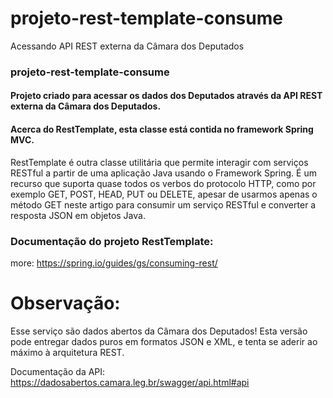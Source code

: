 # projeto-rest-template-consume
 Acessando API REST externa da Câmara dos Deputados

### projeto-rest-template-consume

#### Projeto criado para acessar os dados dos Deputados através da API REST externa da Câmara dos Deputados.

#### Acerca do RestTemplate, esta classe está contida no framework Spring MVC.
RestTemplate é outra classe utilitária que permite interagir com serviços RESTful a partir de uma aplicação Java usando o Framework Spring. 
É um recurso que suporta quase todos os verbos do protocolo HTTP, como por exemplo GET, POST, HEAD, PUT ou DELETE, apesar de usarmos apenas o método GET neste artigo para consumir um serviço RESTful e converter a resposta JSON em objetos Java.

### Documentação do projeto RestTemplate:
more: https://spring.io/guides/gs/consuming-rest/


# Observação:
Esse serviço são dados abertos da Câmara dos Deputados!
Esta versão pode entregar dados puros em formatos JSON e XML, e tenta se aderir ao máximo à arquitetura REST.

Documentação da API:
https://dadosabertos.camara.leg.br/swagger/api.html#api



